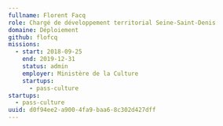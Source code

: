 ```yaml
---
fullname: Florent Facq
role: Chargé de développement territorial Seine-Saint-Denis
domaine: Déploiement
github: flofcq
missions:
  - start: 2018-09-25
    end: 2019-12-31
    status: admin
    employer: Ministère de la Culture
    startups:
      - pass-culture
startups:
  - pass-culture
uuid: d0f94ee2-a900-4fa9-baa6-8c302d427dff
---
```

